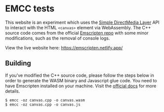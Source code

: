 # EMCC tests
This website is an experiment which uses the [Simple DirectMedia Layer](https://www.libsdl.org/) API to interact with the HTML `<canvas>` element via WebAssembly. The C++ source code comes from the official [Emscripten repo](https://github.com/emscripten-core/emscripten/blob/main/tests/hello_world_sdl.cpp) with some minor modifications, such as the removal of console logs.

View the live website here: https://emscripten.netlify.app/

## Building
If you’ve modified the C++ source code, please follow the steps below in order to generate the WASM binary and Javascript glue code. You need to have Emscripten installed on your machine. Visit the [official docs](https://emscripten.org/docs/getting_started/downloads.html) for more details.
```shell
$ emcc -oz canvas.cpp -o canvas.wasm
$ emcc -oz canvas.cpp -o canvas.js
```
